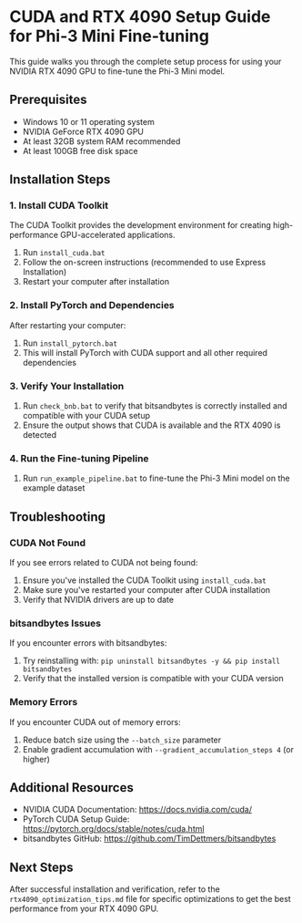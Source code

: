 # CUDA and RTX 4090 Setup Guide for Phi-3 Mini Fine-tuning

This guide walks you through the complete setup process for using your NVIDIA RTX 4090 GPU to fine-tune the Phi-3 Mini model.

## Prerequisites

- Windows 10 or 11 operating system
- NVIDIA GeForce RTX 4090 GPU
- At least 32GB system RAM recommended
- At least 100GB free disk space

## Installation Steps

### 1. Install CUDA Toolkit

The CUDA Toolkit provides the development environment for creating high-performance GPU-accelerated applications.

1. Run `install_cuda.bat`
2. Follow the on-screen instructions (recommended to use Express Installation)
3. Restart your computer after installation

### 2. Install PyTorch and Dependencies

After restarting your computer:

1. Run `install_pytorch.bat`
2. This will install PyTorch with CUDA support and all other required dependencies

### 3. Verify Your Installation

1. Run `check_bnb.bat` to verify that bitsandbytes is correctly installed and compatible with your CUDA setup
2. Ensure the output shows that CUDA is available and the RTX 4090 is detected

### 4. Run the Fine-tuning Pipeline

1. Run `run_example_pipeline.bat` to fine-tune the Phi-3 Mini model on the example dataset

## Troubleshooting

### CUDA Not Found

If you see errors related to CUDA not being found:

1. Ensure you've installed the CUDA Toolkit using `install_cuda.bat`
2. Make sure you've restarted your computer after CUDA installation
3. Verify that NVIDIA drivers are up to date

### bitsandbytes Issues

If you encounter errors with bitsandbytes:

1. Try reinstalling with: `pip uninstall bitsandbytes -y && pip install bitsandbytes`
2. Verify that the installed version is compatible with your CUDA version

### Memory Errors

If you encounter CUDA out of memory errors:

1. Reduce batch size using the `--batch_size` parameter
2. Enable gradient accumulation with `--gradient_accumulation_steps 4` (or higher)

## Additional Resources

- NVIDIA CUDA Documentation: https://docs.nvidia.com/cuda/
- PyTorch CUDA Setup Guide: https://pytorch.org/docs/stable/notes/cuda.html
- bitsandbytes GitHub: https://github.com/TimDettmers/bitsandbytes

## Next Steps

After successful installation and verification, refer to the `rtx4090_optimization_tips.md` file for specific optimizations to get the best performance from your RTX 4090 GPU.
